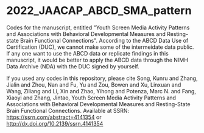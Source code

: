 # 2022_JAACAP_ABCD_SMA_pattern
Codes for the manuscript, entitled "Youth Screen Media Activity Patterns and Associations with Behavioral Developmental Measures and Resting-state Brain Functional Connections".
According to the ABCD Data Use of Certification (DUC), we cannot make some of the intermeidate data public. If any one want to use the ABCD data or replicate findings in this manuscript, it would be better to apply the ABCD data through the NIMH Data Archive (NDA) with the DUC signed by yourself.

If you used any codes in this repository, please cite
Song, Kunru and Zhang, Jialin and Zhou, Nan and Fu, Yu and Zou, Bowen and Xu, Linxuan and Wang, Ziliang and Li, Xin and Zhao, Yihong and Potenza, Marc N. and Fang, Xiaoyi and Zhang, Jintao, Youth Screen Media Activity Patterns and Associations with Behavioral Developmental Measures and Resting-State Brain Functional Connections. Available at SSRN: https://ssrn.com/abstract=4141354 or http://dx.doi.org/10.2139/ssrn.4141354
